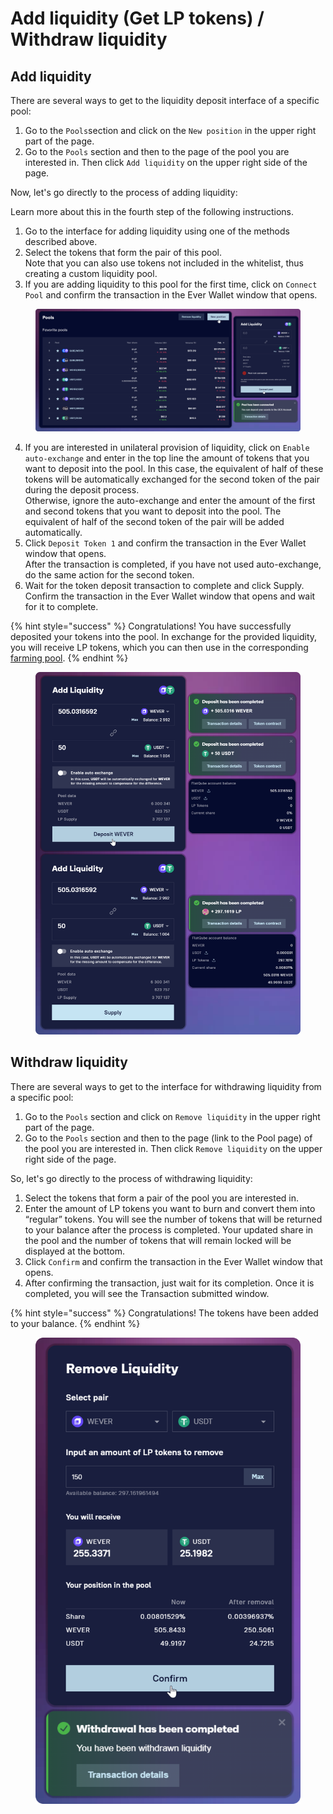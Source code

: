 # Add liquidity (Get LP tokens) / Withdraw liquidity

## Add liquidity

There are several ways to get to the liquidity deposit interface of a specific pool:

1. Go to the `Pools`section and click on the `New position` in the upper right part of the page.
2. Go to the `Pools` section and then to the page of the pool you are interested in. Then click `Add liquidity` on the upper right side of the page.

Now, let's go directly to the process of adding liquidity:

Learn more about this in the fourth step of the following instructions.

1. Go to the interface for adding liquidity using one of the methods described above.
2. Select the tokens that form the pair of this pool. \
   Note that you can also use tokens not included in the whitelist, thus creating a custom liquidity pool.
3. If you are adding liquidity to this pool for the first time, click on `Connect Pool` and confirm the transaction in the Ever Wallet window that opens.

<figure><img src="../../../.gitbook/assets/image (37).png" alt=""><figcaption></figcaption></figure>

4. If you are interested in unilateral provision of liquidity, click on `Enable auto-exchange` and enter in the top line the amount of tokens that you want to deposit into the pool. In this case, the equivalent of half of these tokens will be automatically exchanged for the second token of the pair during the deposit process. \
   Otherwise, ignore the auto-exchange and enter the amount of the first and second tokens that you want to deposit into the pool. The equivalent of half of the second token of the pair will be added automatically.
5. Click `Deposit Token 1` and confirm the transaction in the Ever Wallet window that opens.\
   After the transaction is completed, if you have not used auto-exchange, do the same action for the second token.
6. Wait for the token deposit transaction to complete and click Supply. Confirm the transaction in the Ever Wallet window that opens and wait for it to complete.

{% hint style="success" %}
Congratulations! You have successfully deposited your tokens into the pool. In exchange for the provided liquidity, you will receive LP tokens, which you can then use in the corresponding [farming pool](../../farming/new-farming/interface/farming-pools.md).
{% endhint %}

<figure><img src="../../../.gitbook/assets/image (49).png" alt=""><figcaption></figcaption></figure>

## Withdraw liquidity

There are several ways to get to the interface for withdrawing liquidity from a specific pool:

1. Go to the `Pools` section and click on `Remove liquidity` in the upper right part of the page.
2. Go to the `Pools` section and then to the page (link to the Pool page) of the pool you are interested in. Then click `Remove liquidity` on the upper right side of the page.

So, let's go directly to the process of withdrawing liquidity:

1. Select the tokens that form a pair of the pool you are interested in.
2. Enter the amount of LP tokens you want to burn and convert them into “regular” tokens. You will see the number of tokens that will be returned to your balance after the process is completed. Your updated share in the pool and the number of tokens that will remain locked will be displayed at the bottom.
3. Click `Confirm` and confirm the transaction in the Ever Wallet window that opens.
4. After confirming the transaction, just wait for its completion. Once it is completed, you will see the Transaction submitted window.&#x20;

{% hint style="success" %}
Congratulations! The tokens have been added to your balance.
{% endhint %}

<figure><img src="../../../.gitbook/assets/image (27).png" alt=""><figcaption></figcaption></figure>
